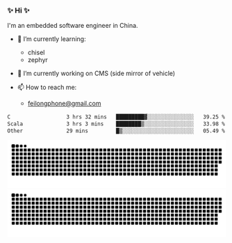 ### ✨ Hi ✨

I'm an embedded software engineer in China.

- 🌱 I’m currently learning:
    - chisel
    - zephyr

- 🔭 I’m currently working on CMS (side mirror of vehicle)

- 📫 How to reach me:
    - feilongphone@gmail.com

<!--START_SECTION:waka-->

```text
C                  3 hrs 32 mins   █████████▓░░░░░░░░░░░░░░░   39.25 %
Scala              3 hrs 3 mins    ████████▒░░░░░░░░░░░░░░░░   33.98 %
Other              29 mins         █▒░░░░░░░░░░░░░░░░░░░░░░░   05.49 %
```

<!--END_SECTION:waka-->

![github contribution grid snake animation](https://raw.githubusercontent.com/feilongfl/feilongfl/output/github-contribution-grid-snake-dark.svg#gh-dark-mode-only)
![github contribution grid snake animation](https://raw.githubusercontent.com/feilongfl/feilongfl/output/github-contribution-grid-snake.svg#gh-light-mode-only)

